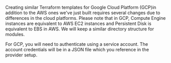 Creating similar Terraform templates for Google Cloud Platform (GCP)in addition to the 
AWS ones we've just built requires several changes due to differences in the cloud platforms. 
Please note that in GCP, Compute Engine instances are equivalent to 
AWS EC2 instances and Persistent Disk is equivalent to EBS in AWS. 
We will keep a similar directory structure for modules.

For GCP, you will need to authenticate using a service account. 
The account credentials will be in a JSON file which you reference in the provider setup.
